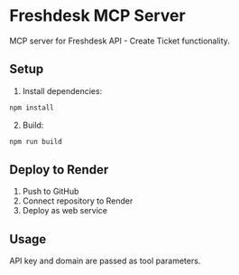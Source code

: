 # Freshdesk MCP Server

MCP server for Freshdesk API - Create Ticket functionality.

## Setup

1. Install dependencies:
```bash
npm install
```

2. Build:
```bash
npm run build
```

## Deploy to Render

1. Push to GitHub
2. Connect repository to Render
3. Deploy as web service

## Usage

API key and domain are passed as tool parameters.